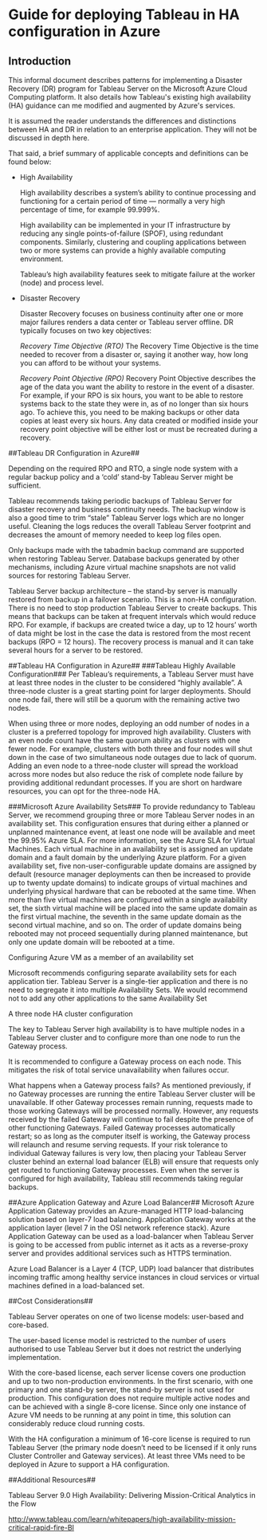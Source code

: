 # Guide for deploying Tableau in HA configuration in Azure
## Introduction
This informal document describes patterns for implementing a Disaster Recovery (DR) program for Tableau Server on the Microsoft Azure Cloud Computing platform. It also details how Tableau's existing high availability (HA) guidance can me modified and augmented by Azure's services.

It is assumed the reader understands the differences and distinctions between HA and DR in relation to an enterprise application. They will not be discussed in depth here.

That said, a brief summary of applicable concepts and definitions can be found below:

- High Availability

   High availability describes a system’s ability to continue processing and functioning for a certain period of time — normally a very high percentage of time, for example 99.999%.

   High availability can be implemented in your IT infrastructure by reducing any single points-of-failure (SPOF), using redundant components. Similarly, clustering and coupling applications between two or more systems can provide a highly available computing environment.

   Tableau’s high availability features seek to mitigate failure at the worker (node) and process level.

- Disaster Recovery

   Disaster Recovery focuses on business continuity after one or more major failures renders a data center or Tableau server offline. DR typically focuses on two key objectives:

   *Recovery Time Objective (RTO)* The Recovery Time Objective is the time needed to recover from a disaster or, saying it another way, how long you can afford to be without your systems.

   *Recovery Point Objective (RPO)* Recovery Point Objective describes the age of the data you want the ability to restore in the event of a disaster. For example, if your RPO is six hours, you want to be able to restore systems back to the state they were in, as of no longer than six hours ago. To achieve this, you need to be making backups or other data copies at least every six hours. Any data created or modified inside your recovery point objective will be either lost or must be recreated during a recovery.

##Tableau DR Configuration in Azure##

Depending on the required RPO and RTO, a single node system with a regular backup policy and a ‘cold’ stand-by Tableau Server might be sufficient.

Tableau recommends taking periodic backups of Tableau Server for disaster recovery and business continuity needs. The backup window is also a good time to trim “stale” Tableau Server logs which are no longer useful. Cleaning the logs reduces the overall Tableau Server footprint and decreases the amount of memory needed to keep log files open.

Only backups made with the tabadmin backup command are supported when restoring Tableau Server. Database backups generated by other mechanisms, including Azure virtual machine snapshots are not valid sources for restoring Tableau Server.

Tableau Server backup architecture – the stand-by server is manually restored from backup in a failover scenario. This is a non-HA configuration. There is no need to stop production Tableau Server to create backups. This means that backups can be taken at frequent intervals which would reduce RPO. For example, if backups are created twice a day, up to 12 hours’ worth of data might be lost in the case the data is restored from the most recent backups (RPO = 12 hours). The recovery process is manual and it can take several hours for a server to be restored.

##Tableau HA Configuration in Azure##
###Tableau Highly Available Configuration###
Per Tableau’s requirements, a Tableau Server must have at least three nodes in the cluster to be considered “highly available”. A three-node cluster is a great starting point for larger deployments. Should one node fail, there will still be a quorum with the remaining active two nodes.

When using three or more nodes, deploying an odd number of nodes in a cluster is a preferred topology for improved high availability. Clusters with an even node count have the same quorum ability as clusters with one fewer node. For example, clusters with both three and four nodes will shut down in the case of two simultaneous node outages due to lack of quorum. Adding an even node to a three-node cluster will spread the workload across more nodes but also reduce the risk of complete node failure by providing additional redundant processes. If you are short on hardware resources, you can opt for the three-node HA.

###Microsoft Azure Availability Sets###
To provide redundancy to Tableau Server, we recommend grouping three or more Tableau Server nodes in an availability set. This configuration ensures that during either a planned or unplanned maintenance event, at least one node will be available and meet the 99.95% Azure SLA. For more information, see the Azure SLA for Virtual Machines. Each virtual machine in an availability set is assigned an update domain and a fault domain by the underlying Azure platform. For a given availability set, five non-user-configurable update domains are assigned by default (resource manager deployments can then be increased to provide up to twenty update domains) to indicate groups of virtual machines and underlying physical hardware that can be rebooted at the same time. When more than five virtual machines are configured within a single availability set, the sixth virtual machine will be placed into the same update domain as the first virtual machine, the seventh in the same update domain as the second virtual machine, and so on. The order of update domains being rebooted may not proceed sequentially during planned maintenance, but only one update domain will be rebooted at a time.

Configuring Azure VM as a member of an availability set

Microsoft recommends configuring separate availability sets for each application tier. Tableau Server is a single-tier application and there is no need to segregate it into multiple Availability Sets. We would recommend not to add any other applications to the same Availability Set

A three node HA cluster configuration

The key to Tableau Server high availability is to have multiple nodes in a Tableau Server cluster and to configure more than one node to run the Gateway process.

It is recommended to configure a Gateway process on each node. This mitigates the risk of total service unavailability when failures occur.

What happens when a Gateway process fails? As mentioned previously, if no Gateway processes are running the entire Tableau Server cluster will be unavailable. If other Gateway processes remain running, requests made to those working Gateways will be processed normally. However, any requests received by the failed Gateway will continue to fail despite the presence of other functioning Gateways. Failed Gateway processes automatically restart; so as long as the computer itself is working, the Gateway process will relaunch and resume serving requests. If your risk tolerance to individual Gateway failures is very low, then placing your Tableau Server cluster behind an external load balancer (ELB) will ensure that requests only get routed to functioning Gateway processes. Even when the server is configured for high availability, Tableau still recommends taking regular backups.

##Azure Application Gateway and Azure Load Balancer##
Microsoft Azure Application Gateway provides an Azure-managed HTTP load-balancing solution based on layer-7 load balancing. Application Gateway works at the application layer (level 7 in the OSI network reference stack). Azure Application Gateway can be used as a load-balancer when Tableau Server is going to be accessed from public internet as it acts as a reverse-proxy server and provides additional services such as HTTPS termination.

Azure Load Balancer is a Layer 4 (TCP, UDP) load balancer that distributes incoming traffic among healthy service instances in cloud services or virtual machines defined in a load-balanced set.

##Cost Considerations##

Tableau Server operates on one of two license models: user-based and core-based.

The user-based license model is restricted to the number of users authorised to use Tableau Server but it does not restrict the underlying implementation.

With the core-based license, each server license covers one production and up to two non-production environments. In the first scenario, with one primary and one stand-by server, the stand-by server is not used for production. This configuration does not require multiple active nodes and can be achieved with a single 8-core license. Since only one instance of Azure VM needs to be running at any point in time, this solution can considerably reduce cloud running costs.

With the HA configuration a minimum of 16-core license is required to run Tableau Server (the primary node doesn’t need to be licensed if it only runs Cluster Controller and Gateway services). At least three VMs need to be deployed in Azure to support a HA configuration.

##Additional Resources##

Tableau Server 9.0 High Availability: Delivering Mission-Critical Analytics in the Flow

http://www.tableau.com/learn/whitepapers/high-availability-mission-critical-rapid-fire-BI

